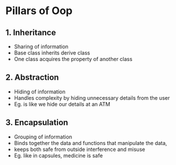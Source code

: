 # Pillars of Oop
## 1. Inheritance 
- Sharing of information
- Base class inherits derive class
- One class acquires the property of another class
## 2. Abstraction
- Hiding of information
- Handles complexity by hiding unnecessary details from the user
- Eg. is like we hide our details at an ATM
## 3. Encapsulation
- Grouping of information
- Binds together the data and functions that manipulate the data, 
- keeps both safe from outside interference and misuse
- Eg. like in capsules, medicine is safe

